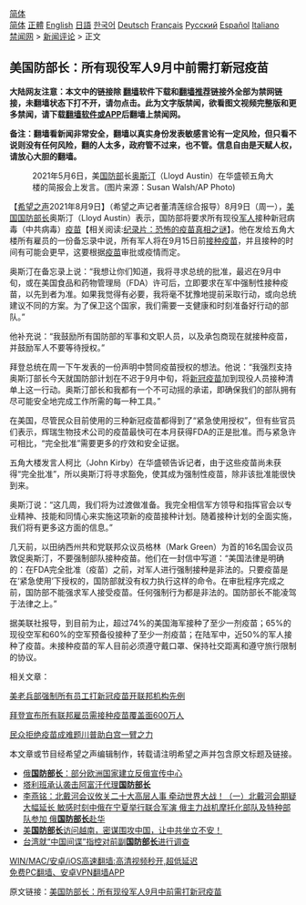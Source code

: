  <!-- 面包屑导航 --> <div class="breadcrumb"><!-- GTranslate: https://gtranslate.io/ -->  <div class="switcher notranslate">  <div class="selected">  <a href="#" onclick="return false;"> 简体</a>  </div>  <div class="option">  <a href="https://www.bannedbook.org" onclick="doGTranslate('zh-CN|zh-CN');jQuery('div.switcher div.selected a').html(jQuery(this).html());return false;" title="简体中文" class="nturl selected"> 简体</a>  <a href="https://www.bannedbook.org/zh-tw/" onclick="doGTranslate('zh-CN|zh-TW');jQuery('div.switcher div.selected a').html(jQuery(this).html());return false;" title="繁體中文" class="nturl"> 正體</a>  <a href="https://www.bannedbook.org/en/" onclick="doGTranslate('zh-CN|en');jQuery('div.switcher div.selected a').html(jQuery(this).html());return false;" title="English" class="nturl"> English</a>  <a href="https://www.bannedbook.org/ja/" onclick="doGTranslate('zh-CN|ja');jQuery('div.switcher div.selected a').html(jQuery(this).html());return false;" title="日本語" class="nturl"> 日語</a>  <a href="https://www.bannedbook.org/ko/" onclick="doGTranslate('zh-CN|ko');jQuery('div.switcher div.selected a').html(jQuery(this).html());return false;" title="한국어" class="nturl"> 한국어</a>  <a href="https://www.bannedbook.org/de/" onclick="doGTranslate('zh-CN|de');jQuery('div.switcher div.selected a').html(jQuery(this).html());return false;" title="Deutsch" class="nturl"> Deutsch</a>  <a href="https://www.bannedbook.org/fr/" onclick="doGTranslate('zh-CN|fr');jQuery('div.switcher div.selected a').html(jQuery(this).html());return false;" title="Français" class="nturl"> Français</a>  <a href="https://www.bannedbook.org/ru/" onclick="doGTranslate('zh-CN|ru');jQuery('div.switcher div.selected a').html(jQuery(this).html());return false;" title="Русский" class="nturl"> Русский</a>  <a href="https://www.bannedbook.org/es/" onclick="doGTranslate('zh-CN|es');jQuery('div.switcher div.selected a').html(jQuery(this).html());return false;" title="Español" class="nturl"> Español</a>  <a href="https://www.bannedbook.org/it/" onclick="doGTranslate('zh-CN|it');jQuery('div.switcher div.selected a').html(jQuery(this).html());return false;" title="Italiano" class="nturl"> Italiano</a>  </div>  </div>      <div class='breadcrumb-sub'><!-- Breadcrumb NavXT 6.3.0 --> <a href="https://www.bannedbook.org/" class="home">禁闻网</a> &gt; <a href="https://www.bannedbook.org/bnews/comments/" class="category">新闻评论</a> &gt; 正文</div></div><h2>美国防部长：所有现役军人9月中前需打新冠疫苗</h2> <p class="notice"><b>大陆网友注意：本文中的链接除 <a href="https://github.com/bannedbook/fanqiang" >翻墙</a>软件下载和<a href="https://github.com/killgcd/justmysocks/blob/master/README.md">翻墙推荐</a>链接外全部为禁网链接，未翻墙状态下打不开，请勿点击。此为文字版禁闻，欲看图文视频完整版和更多禁闻，请下载<a href="https://github.com/bannedbook/fanqiang">翻墙软件或APP</a>后翻墙上禁闻网。</p><p>备注：翻墙看新闻非常安全，翻墙以真实身份发表敏感言论有一定风险，但只看不说则没有任何风险，翻的人太多，政府管不过来，也不管。信息自由是天赋人权，请放心大胆的翻墙。</b></p>  <div class="entry"> <figure><figcaption>2021年5月6日，美<a href="https://www.bannedbook.org/bnews/tag/%E5%9B%BD%E9%98%B2%E9%83%A8/" class="st_tag internal_tag" rel="tag" title="标签 国防部 下的日志">国防部</a>长<a href="https://www.bannedbook.org/bnews/tag/%e5%a5%a5%e6%96%af%e6%b1%80/" class="st_tag internal_tag" rel="tag" title="标签 奥斯汀 下的日志">奥斯汀</a>（Lloyd Austin）在华盛顿五角大楼的简报会上发言。(图片来源：Susan Walsh/AP Photo)</figcaption></figure> <p>【<span class='wp_keywordlink_affiliate'><a href="https://www.soundofhope.org" title="希望之声" target="_blank">希望之声</a></span>2021年8月9日】（希望之声记者董清莲综合报导）8月9日（周一），<a href="https://www.bannedbook.org/bnews/tag/%e7%be%8e%e5%9b%bd/" class="st_tag internal_tag" rel="tag" title="标签 美国 下的日志">美国</a><a href="https://www.bannedbook.org/bnews/tag/%e5%9b%bd%e9%98%b2%e9%83%a8%e9%95%bf/" class="st_tag internal_tag" rel="tag" title="标签 国防部长 下的日志">国防部长</a>奥斯汀（Lloyd Austin）表示，国防部将要求所有现役<a href="https://www.bannedbook.org/bnews/tag/%e5%86%9b%e4%ba%ba/" class="st_tag internal_tag" rel="tag" title="标签 军人 下的日志">军人</a>接种新冠病毒（中共病毒）<span class='wp_keywordlink'><a href="https://www.bannedbook.org/bnews/tculture/20160630/551027.html" title="疫苗" target="_blank">疫苗</a></span>【相关阅读:<a href='https://www.bannedbook.org/bnews/topimagenews/20180408/925060.html' target='_blank'>纪录片：恐怖的疫苗真相之谜</a>】。他在发给五角大楼所有雇员的一份备忘录中说，所有军人将在9月15日前<a href="https://www.bannedbook.org/bnews/tag/%E6%8E%A5%E7%A7%8D%E7%96%AB%E8%8B%97/" class="st_tag internal_tag" rel="tag" title="标签 接种疫苗 下的日志">接种疫苗</a>，并且接种的时间有可能会更早，这要根据<a href="https://www.bannedbook.org/bnews/tag/%e7%96%ab%e8%8b%97/" class="st_tag internal_tag" rel="tag" title="标签 疫苗 下的日志">疫苗</a>审批或疫情而定。</p> <p>奥斯汀在备忘录上说：“我想让你们知道，我将寻求总统的批准，最迟在9月中旬，或在美国食品和药物管理局（FDA）许可后，立即要求在军中强制性接种疫苗，以先到者为准。如果我觉得有必要，我将毫不犹豫地提前采取行动，或向总统建议不同的方案。为了保卫这个国家，我们需要一支健康和时刻准备好行动的部队。”</p> <p>他补充说：“我鼓励所有国防部的军事和文职人员，以及承包商现在就接种疫苗，并鼓励军人不要等待授权。”</p> <p>拜登总统在周一下午发表的一份声明中赞同疫苗授权的想法。他说：“我强烈支持奥斯汀部长今天就国防部计划在不迟于9月中旬，将<a href="https://www.bannedbook.org/bnews/tag/%e6%96%b0%e5%86%a0%e7%96%ab%e8%8b%97/" class="st_tag internal_tag" rel="tag" title="标签 新冠疫苗 下的日志">新冠疫苗</a>加到现役人员接种清单上这一行动。奥斯汀部长和我都有一个不可动摇的承诺，即确保我们的部队拥有尽可能安全地完成工作所需的每一种工具。”</p>  <p>在美国，尽管民众目前使用的三种新冠疫苗都得到了“紧急使用授权”，但有些官员们表示，辉瑞生物技术公司的疫苗最快可在本月获得FDA的正是批准。而与紧急许可相比，“完全批准”需要更多的疗效和安全证据。</p> <p>五角大楼发言人柯比（John Kirby）在华盛顿告诉记者，由于这些疫苗尚未获得“完全批准”，所以奥斯汀将寻求豁免，使其成为强制性疫苗，除非该批准能很快到来。</p> <p>奥斯汀说：“这几周，我们将为过渡做准备。我完全相信军方领导和指挥官会以专业精神、技能和同情心来实施这项新的疫苗接种计划。随着接种计划的全面实施，我们将有更多这方面的信息。”</p> <p>几天前，以田纳西州共和党联邦众议员格林（Mark Green）为首的16名国会议员敦促奥斯汀，不要强制部队接种疫苗。他们在一封信中写道：“美国法律是明确的：在FDA完全批准（疫苗）之前，对军人进行强制接种是非法的。只要疫苗是在‘紧急使用’下授权的，国防部就没有权力执行这样的命令。在审批程序完成之前，国防部不能强求军人接受疫苗。任何强制行为都是非法的。国防部长不能凌驾于法律之上。”</p>  <p>据美联社报导，到目前为止，超过74%的美国海军接种了至少一剂疫苗；65%的现役空军和60%的空军预备役接种了至少一剂疫苗；在陆军中，近50%的军人接种了疫苗。未接种疫苗的军人目前必须遵守戴口罩、保持社交距离和遵守旅行限制的协议。</p> <p>相关文章：</p> <p><a data-ctorig="https://www.soundofhope.org/post/529445" data-cturl="https://www.google.com/url?client=internal-element-cse&amp;cx=007749283119516952101:0iwnfnkwnek&amp;q=https://www.soundofhope.org/post/529445&amp;sa=U&amp;ved=2ahUKEwjbyNjBsqXyAhWYFVkFHdQqAicQFjAEegQICBAC&amp;usg=AOvVaw1yfLiAoRmcNIu7_h_CSOBh" href="https://www.soundofhope.org/post/529445" target="_blank">美老兵部强制所有员工打新冠疫苗开联邦机构先例</a></p> <p><a data-ctorig="https://www.soundofhope.org/post/530525" data-cturl="https://www.google.com/url?client=internal-element-cse&amp;cx=007749283119516952101:0iwnfnkwnek&amp;q=https://www.soundofhope.org/post/530525&amp;sa=U&amp;ved=2ahUKEwjbyNjBsqXyAhWYFVkFHdQqAicQFjACegQIARAC&amp;usg=AOvVaw2tdZpZk9niaW3rM05XGs0_" href="https://www.soundofhope.org/post/530525" target="_blank">拜登宣布所有联邦雇员需接种疫苗覆盖面600万人</a></p>  <p><a data-ctorig="https://www.soundofhope.org/post/485369" data-cturl="https://www.google.com/url?client=internal-element-cse&amp;cx=007749283119516952101:0iwnfnkwnek&amp;q=https://www.soundofhope.org/post/485369&amp;sa=U&amp;ved=2ahUKEwi-tsDwsqXyAhWDZd8KHagACloQFjADegQIARAC&amp;usg=AOvVaw34fWs0NpeiIuhFAcq4C_SX" href="https://www.soundofhope.org/post/485369" target="_blank">民众拒绝疫苗成难题川普助白宫一臂之力</a></p> <p>本文章或节目经希望之声编辑制作，转载请注明希望之声并包含原文标题及链接。 </p> <ul class='op-related-articles' title='相关阅读'> <li><a href='https://www.bannedbook.org/bnews/baitai/20210807/1601946.html' target='_blank'>俄<b>国防部长</b>：部分欧洲国家建立反俄宣传中心</a></li> <li><a href='https://www.bannedbook.org/bnews/baitai/20210805/1600871.html' target='_blank'>塔利班承认袭击阿富汗代理<b>国防部长</b></a></li> <li><a href='https://www.bannedbook.org/bnews/comments/20210804/1599982.html' target='_blank'>李燕铭：北戴河会议攸关二十大高层人事 牵动世界大战！（一）北戴河会期疑大幅延长 敏感时刻中俄在宁夏举行联合军演 俄主力战机摩托化部队及特种部队参加 俄<b>国防部长</b>赴华</a></li> <li><a href='https://www.bannedbook.org/bnews/bannedvideo/20210731/1597797.html' target='_blank'>美<b>国防部长</b>访问越南，密谋围攻中国，让中共坐立不安！</a></li> <li><a href='https://www.bannedbook.org/bnews/baitai/20210730/1596909.html' target='_blank'>台湾就“中国间谍”指控对前副<b>国防部长</b>进行调查</a></li> </ul> <p class="texttj"> <a href="https://github.com/bannedbook/fanqiang/wiki/V2ray%E6%9C%BA%E5%9C%BA" target="_blank">WIN/MAC/安卓/iOS高速翻墙:高清视频秒开,超低延迟</a><br/> <a href="https://github.com/bannedbook/fanqiang/wiki/%E7%A6%81%E9%97%BB%E7%BD%91%E5%AE%89%E5%8D%93%E7%BF%BB%E5%A2%99%E6%96%B0%E9%97%BBAPP" target="_blank">免费PC翻墙、安卓VPN翻墙APP</a></p><p>原文链接：<a class="src_link"  href="https://www.soundofhope.org/post/533894" target="_blank">美国防部长：所有现役军人9月中前需打新冠疫苗</a></p> <a name='sharetosocial'></a>  <div style="margin-bottom:5px;padding-bottom:5px;clear:both"> <div id="archive-pix-1" class="banner-ads"> <!-- AuctionX Display platform tag START --> <div id="26318x728x90x621x_ADSLOT2" clicktrack="%%CLICK_URL_ESC%%"></div> <!-- AuctionX Display platform tag END --> </div> <div id="archive-pix-2" class="banner-ads"> <!-- AuctionX Display platform tag START --> <div id="26315x300x250x621x_ADSLOT2" clicktrack="%%CLICK_URL_ESC%%"></div> <!-- AuctionX Display platform tag END --> </div> </div>  <div id="archive-pix-1" class="banner-ads"> <!-- AuctionX Display platform tag START --> <div id="26318x728x90x621x_ADSLOT3" clicktrack="%%CLICK_URL_ESC%%"></div> <!-- AuctionX Display platform tag END --> </div> </div><!--END ENTRY--> 
